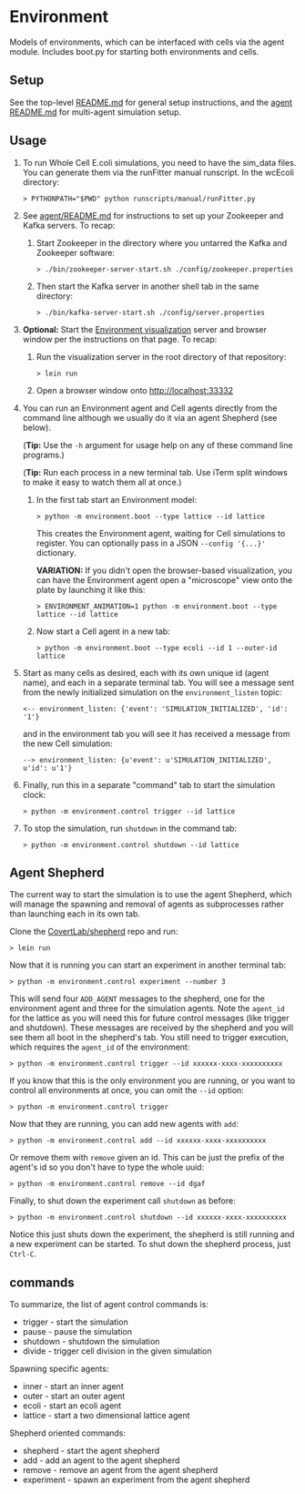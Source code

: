 # Environment

Models of environments, which can be interfaced with cells via the agent module. Includes boot.py for starting both
environments and cells.

## Setup

See the top-level [README.md](../README.md) for general setup instructions, and the
[agent README.md](../agent/README.md) for multi-agent simulation setup.

## Usage

1. To run Whole Cell E.coli simulations, you need to have the sim_data files. You can generate them via the
runFitter manual runscript. In the wcEcoli directory:

    `> PYTHONPATH="$PWD" python runscripts/manual/runFitter.py`

2. See [agent/README.md](../agent/README.md) for instructions to set up your Zookeeper and Kafka servers. To recap:

   1. Start Zookeeper in the directory where you untarred the Kafka and Zookeeper software:

      `> ./bin/zookeeper-server-start.sh ./config/zookeeper.properties`

   2. Then start the Kafka server in another shell tab in the same directory:

      `> ./bin/kafka-server-start.sh ./config/server.properties`

3. **Optional:** Start the [Environment visualization](https://github.com/CovertLab/environment)
server and browser window per the instructions on that page. To recap:

   1. Run the visualization server in the root directory of that repository:

      `> lein run`

   2. Open a browser window onto [http://localhost:33332](http://localhost:33332)

4. You can run an Environment agent and Cell agents directly from the command line although we usually do it via an agent Shepherd (see below).

   (**Tip:** Use the `-h` argument for usage help on any of these command line programs.)

   (**Tip:** Run each process in a new terminal tab. Use iTerm split windows to make it easy to watch them all at once.)

   1. In the first tab start an Environment model:

      `> python -m environment.boot --type lattice --id lattice`

      This creates the Environment agent, waiting for Cell simulations to register.
      You can optionally pass in a JSON `--config '{...}'` dictionary.

      **VARIATION:** If you didn't open the browser-based visualization, you can have the
      Environment agent open a "microscope" view onto the plate by launching it like this:

      `> ENVIRONMENT_ANIMATION=1 python -m environment.boot --type lattice --id lattice`

   2. Now start a Cell agent in a new tab:

      `> python -m environment.boot --type ecoli --id 1 --outer-id lattice`

5. Start as many cells as desired, each with its own unique id (agent name), and each in a
separate terminal tab.
You will see a message sent from the newly initialized simulation on the `environment_listen` topic:

   `<-- environment_listen: {'event': 'SIMULATION_INITIALIZED', 'id': '1'}`

   and in the environment tab you will see it has received a message from the new Cell simulation:

   `--> environment_listen: {u'event': u'SIMULATION_INITIALIZED', u'id': u'1'}`

6. Finally, run this in a separate "command" tab to start the simulation clock:

   `> python -m environment.control trigger --id lattice`

7. To stop the simulation, run `shutdown` in the command tab:

   `> python -m environment.control shutdown --id lattice`

## Agent Shepherd

The current way to start the simulation is to use the agent Shepherd, which will manage the spawning and removal of agents as subprocesses rather than launching each in its own tab.

Clone the [CovertLab/shepherd](https://github.com/CovertLab/shepherd) repo and run:

   `> lein run`

Now that it is running you can start an experiment in another terminal tab:

   `> python -m environment.control experiment --number 3`

This will send four `ADD_AGENT` messages to the shepherd, one for the environment agent and three for the simulation agents. Note the `agent_id` for the lattice as you will need this for future control messages (like trigger and shutdown). These messages are received by the shepherd and you will see them all boot in the shepherd's tab. You still need to trigger execution, which requires the `agent_id` of the environment:

   `> python -m environment.control trigger --id xxxxxx-xxxx-xxxxxxxxxx`

If you know that this is the only environment you are running, or you want to control all environments at once, you can omit the `--id` option:

   `> python -m environment.control trigger`

Now that they are running, you can add new agents with `add`:

   `> python -m environment.control add --id xxxxxx-xxxx-xxxxxxxxxx`

Or remove them with `remove` given an id. This can be just the prefix of the agent's id so you don't have to type the whole uuid:

   `> python -m environment.control remove --id dgaf`

Finally, to shut down the experiment call `shutdown` as before:

   `> python -m environment.control shutdown --id xxxxxx-xxxx-xxxxxxxxxx`

Notice this just shuts down the experiment, the shepherd is still running and a new experiment can be started. To shut down the shepherd process, just `Ctrl-C`.

## commands

To summarize, the list of agent control commands is:

* trigger - start the simulation
* pause - pause the simulation
* shutdown - shutdown the simulation
* divide - trigger cell division in the given simulation

Spawning specific agents:

* inner - start an inner agent
* outer - start an outer agent
* ecoli - start an ecoli agent
* lattice - start a two dimensional lattice agent

Shepherd oriented commands:

* shepherd - start the agent shepherd
* add - add an agent to the agent shepherd
* remove - remove an agent from the agent shepherd
* experiment - spawn an experiment from the agent shepherd
